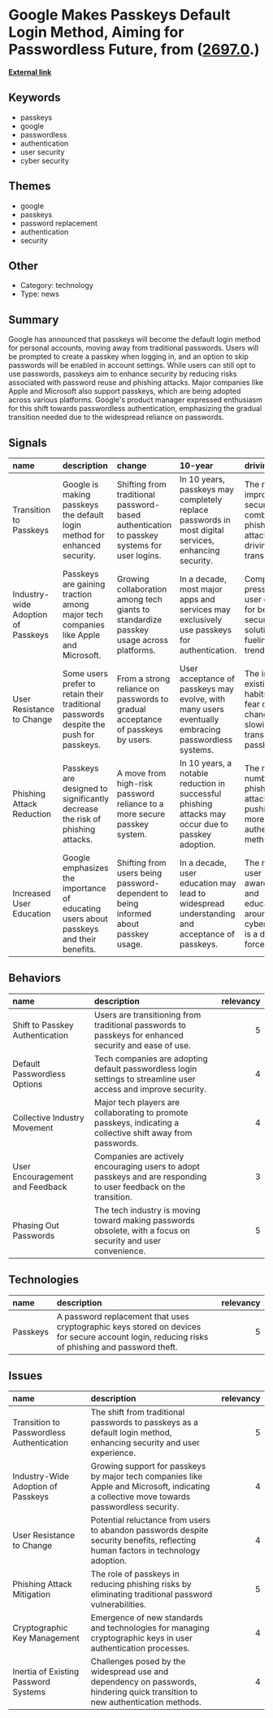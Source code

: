 # __Google Makes Passkeys Default Login Method, Aiming for Passwordless Future__, from ([2697.0](https://kghosh.substack.com/p/2697.0).)

__[External link](https://www.wired.com/story/google-passkey-default/?utm_source=substack&utm_medium=email)__



## Keywords

* passkeys
* google
* passwordless
* authentication
* user security
* cyber security

## Themes

* google
* passkeys
* password replacement
* authentication
* security

## Other

* Category: technology
* Type: news

## Summary

Google has announced that passkeys will become the default login method for personal accounts, moving away from traditional passwords. Users will be prompted to create a passkey when logging in, and an option to skip passwords will be enabled in account settings. While users can still opt to use passwords, passkeys aim to enhance security by reducing risks associated with password reuse and phishing attacks. Major companies like Apple and Microsoft also support passkeys, which are being adopted across various platforms. Google's product manager expressed enthusiasm for this shift towards passwordless authentication, emphasizing the gradual transition needed due to the widespread reliance on passwords.

## Signals

| name                               | description                                                                            | change                                                                                      | 10-year                                                                                              | driving-force                                                                              |   relevancy |
|:-----------------------------------|:---------------------------------------------------------------------------------------|:--------------------------------------------------------------------------------------------|:-----------------------------------------------------------------------------------------------------|:-------------------------------------------------------------------------------------------|------------:|
| Transition to Passkeys             | Google is making passkeys the default login method for enhanced security.              | Shifting from traditional password-based authentication to passkey systems for user logins. | In 10 years, passkeys may completely replace passwords in most digital services, enhancing security. | The need to improve security and combat phishing attacks is driving this transition.       |           4 |
| Industry-wide Adoption of Passkeys | Passkeys are gaining traction among major tech companies like Apple and Microsoft.     | Growing collaboration among tech giants to standardize passkey usage across platforms.      | In a decade, most major apps and services may exclusively use passkeys for authentication.           | Competitive pressure and user demand for better security solutions are fueling this trend. |           5 |
| User Resistance to Change          | Some users prefer to retain their traditional passwords despite the push for passkeys. | From a strong reliance on passwords to gradual acceptance of passkeys by users.             | User acceptance of passkeys may evolve, with many users eventually embracing passwordless systems.   | The inertia of existing habits and fear of change are slowing the transition to passkeys.  |           3 |
| Phishing Attack Reduction          | Passkeys are designed to significantly decrease the risk of phishing attacks.          | A move from high-risk password reliance to a more secure passkey system.                    | In 10 years, a notable reduction in successful phishing attacks may occur due to passkey adoption.   | The rising number of phishing attacks is pushing for more secure authentication methods.   |           4 |
| Increased User Education           | Google emphasizes the importance of educating users about passkeys and their benefits. | Shifting from users being password-dependent to being informed about passkey usage.         | In a decade, user education may lead to widespread understanding and acceptance of passkeys.         | The need for user awareness and education around cybersecurity is a driving force.         |           3 |

## Behaviors

| name                            | description                                                                                                       |   relevancy |
|:--------------------------------|:------------------------------------------------------------------------------------------------------------------|------------:|
| Shift to Passkey Authentication | Users are transitioning from traditional passwords to passkeys for enhanced security and ease of use.             |           5 |
| Default Passwordless Options    | Tech companies are adopting default passwordless login settings to streamline user access and improve security.   |           4 |
| Collective Industry Movement    | Major tech players are collaborating to promote passkeys, indicating a collective shift away from passwords.      |           4 |
| User Encouragement and Feedback | Companies are actively encouraging users to adopt passkeys and are responding to user feedback on the transition. |           3 |
| Phasing Out Passwords           | The tech industry is moving toward making passwords obsolete, with a focus on security and user convenience.      |           5 |

## Technologies

| name     | description                                                                                                                                    |   relevancy |
|:---------|:-----------------------------------------------------------------------------------------------------------------------------------------------|------------:|
| Passkeys | A password replacement that uses cryptographic keys stored on devices for secure account login, reducing risks of phishing and password theft. |           5 |

## Issues

| name                                      | description                                                                                                                                |   relevancy |
|:------------------------------------------|:-------------------------------------------------------------------------------------------------------------------------------------------|------------:|
| Transition to Passwordless Authentication | The shift from traditional passwords to passkeys as a default login method, enhancing security and user experience.                        |           5 |
| Industry-Wide Adoption of Passkeys        | Growing support for passkeys by major tech companies like Apple and Microsoft, indicating a collective move towards passwordless security. |           4 |
| User Resistance to Change                 | Potential reluctance from users to abandon passwords despite security benefits, reflecting human factors in technology adoption.           |           4 |
| Phishing Attack Mitigation                | The role of passkeys in reducing phishing risks by eliminating traditional password vulnerabilities.                                       |           5 |
| Cryptographic Key Management              | Emergence of new standards and technologies for managing cryptographic keys in user authentication processes.                              |           4 |
| Inertia of Existing Password Systems      | Challenges posed by the widespread use and dependency on passwords, hindering quick transition to new authentication methods.              |           4 |